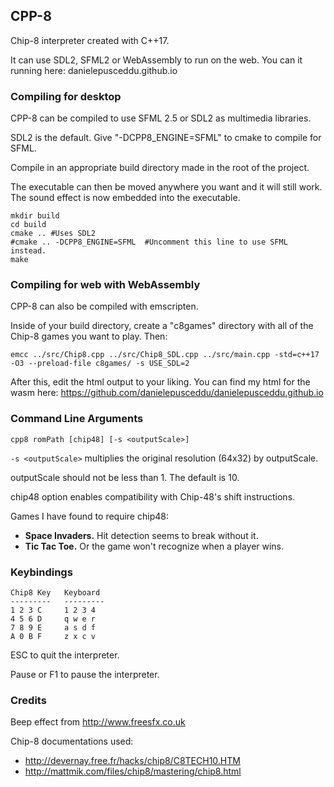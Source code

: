 ## CPP-8
Chip-8 interpreter created with C++17.

It can use SDL2, SFML2 or WebAssembly to run on the web.
You can it running here: danielepusceddu.github.io

### Compiling for desktop
CPP-8 can be compiled to use SFML 2.5 or SDL2 as multimedia libraries.

SDL2 is the default. Give "-DCPP8_ENGINE=SFML" to cmake to compile for SFML.

Compile in an appropriate build directory made in the root of the project.

The executable can then be moved anywhere you want and it will still work. The sound effect is now embedded into the executable.

```
mkdir build
cd build
cmake .. #Uses SDL2
#cmake .. -DCPP8_ENGINE=SFML  #Uncomment this line to use SFML instead.
make
```

### Compiling for web with WebAssembly
CPP-8 can also be compiled with emscripten.

Inside of your build directory, create a "c8games" directory with all of the Chip-8 games you want to play. Then:

```
emcc ../src/Chip8.cpp ../src/Chip8_SDL.cpp ../src/main.cpp -std=c++17 -O3 --preload-file c8games/ -s USE_SDL=2
```
After this, edit the html output to your liking. 
You can find my html for the wasm here: https://github.com/danielepusceddu/danielepusceddu.github.io


### Command Line Arguments
`cpp8 romPath [chip48] [-s <outputScale>]`

`-s <outputScale>` multiplies the original resolution (64x32) by outputScale.

outputScale should not be less than 1. The default is 10.

chip48 option enables compatibility with Chip-48's shift instructions.

Games I have found to require chip48:
* **Space Invaders.** Hit detection seems to break without it.
* **Tic Tac Toe.** Or the game won't recognize when a player wins.

### Keybindings
```    
Chip8 Key   Keyboard
---------   ---------
1 2 3 C     1 2 3 4
4 5 6 D     q w e r
7 8 9 E     a s d f
A 0 B F     z x c v
```

ESC to quit the interpreter.

Pause or F1 to pause the interpreter.

### Credits
Beep effect from http://www.freesfx.co.uk

Chip-8 documentations used:
* http://devernay.free.fr/hacks/chip8/C8TECH10.HTM
* http://mattmik.com/files/chip8/mastering/chip8.html
